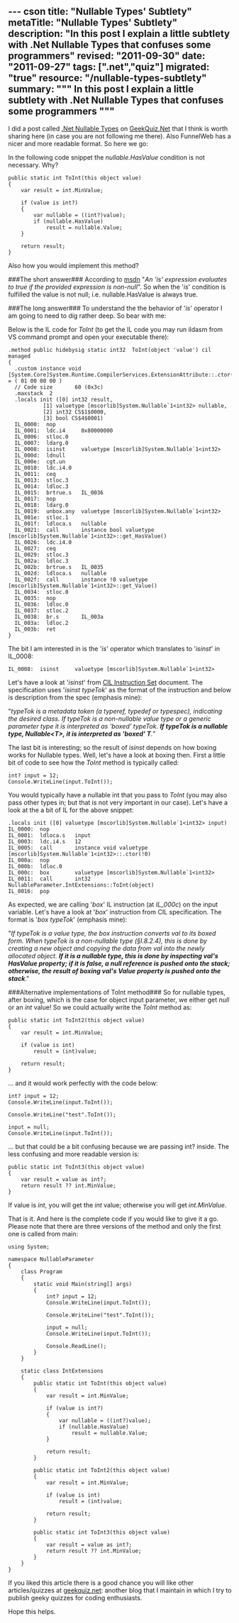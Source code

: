 --- cson
title: "Nullable Types' Subtlety"
metaTitle: "Nullable Types' Subtlety"
description: "In this post I explain a little subtlety with .Net Nullable Types that confuses some programmers"
revised: "2011-09-30"
date: "2011-09-27"
tags: [".net","quiz"]
migrated: "true"
resource: "/nullable-types-subtlety"
summary: """
In this post I explain a little subtlety with .Net Nullable Types that confuses some programmers
"""
---
I did a post called [.Net Nullable Types][1] on [GeekQuiz.Net][2] that I think is worth sharing here (in case you are not following me there). Also FunnelWeb has a nicer and more readable format. So here we go:

In the following code snippet the *nullable.HasValue* condition is not necessary. Why?

    public static int ToInt(this object value)
    {
        var result = int.MinValue;
     
        if (value is int?)
        {
            var nullable = ((int?)value);
            if (nullable.HasValue) 
                result = nullable.Value;
        }
     
        return result;
    }

Also how you would implement this method?

###The short answer###
According to [msdn][3] "*An 'is' expression evaluates to true if the provided expression is non-null*". So when the '*is*' condition is fulfilled the value is not null; i.e. nullable.HasValue is always true.

###The long answer###
To understand the the behavior of '*is*' operator I am going to need to dig rather deep. So bear with me:

Below is the IL code for *ToInt* (to get the IL code you may run ildasm from VS command prompt and open your executable there):

    .method public hidebysig static int32  ToInt(object 'value') cil managed
    {
      .custom instance void [System.Core]System.Runtime.CompilerServices.ExtensionAttribute::.ctor() = ( 01 00 00 00 )
      // Code size       60 (0x3c)
      .maxstack  2
      .locals init ([0] int32 result,
               [1] valuetype [mscorlib]System.Nullable`1<int32> nullable,
               [2] int32 CS$1$0000,
               [3] bool CS$4$0001)
      IL_0000:  nop
      IL_0001:  ldc.i4     0x80000000
      IL_0006:  stloc.0
      IL_0007:  ldarg.0
      IL_0008:  isinst     valuetype [mscorlib]System.Nullable`1<int32>
      IL_000d:  ldnull
      IL_000e:  cgt.un
      IL_0010:  ldc.i4.0
      IL_0011:  ceq
      IL_0013:  stloc.3
      IL_0014:  ldloc.3
      IL_0015:  brtrue.s   IL_0036
      IL_0017:  nop
      IL_0018:  ldarg.0
      IL_0019:  unbox.any  valuetype [mscorlib]System.Nullable`1<int32>
      IL_001e:  stloc.1
      IL_001f:  ldloca.s   nullable
      IL_0021:  call       instance bool valuetype [mscorlib]System.Nullable`1<int32>::get_HasValue()
      IL_0026:  ldc.i4.0
      IL_0027:  ceq
      IL_0029:  stloc.3
      IL_002a:  ldloc.3
      IL_002b:  brtrue.s   IL_0035
      IL_002d:  ldloca.s   nullable
      IL_002f:  call       instance !0 valuetype [mscorlib]System.Nullable`1<int32>::get_Value()
      IL_0034:  stloc.0
      IL_0035:  nop
      IL_0036:  ldloc.0
      IL_0037:  stloc.2
      IL_0038:  br.s       IL_003a
      IL_003a:  ldloc.2
      IL_003b:  ret
    }

The bit I am interested in is the '*is*' operator which translates to '*isinst*' in IL_0008:

    IL_0008:  isinst     valuetype [mscorlib]System.Nullable`1<int32>

Let's have a look at '*isinst*' from [CIL Instruction Set][4] document. The specification uses '*isinst typeTok*' as the format of the instruction and below is description from the spec (emphasis mine): 

"*typeTok is a metadata token (a typeref, typedef or typespec), indicating the desired class. If typeTok is a non-nullable value type or a generic parameter type it is interpreted as 'boxed' typeTok. **If typeTok is a nullable type, Nullable&lt;T&gt;, it is interpreted as 'boxed' T**.*"

The last bit is interesting; so the result of *isinst* depends on how boxing works for Nullable types. Well, let's have a look at boxing then. First a little bit of code to see how the *ToInt* method is typically called:

    int? input = 12;
    Console.WriteLine(input.ToInt());

You would typically have a nullable int that you pass to *ToInt* (you may also pass other types in; but that is not very important in our case). Let's have a look at the a bit of IL for the above snippet:

    .locals init ([0] valuetype [mscorlib]System.Nullable`1<int32> input)
    IL_0000:  nop
    IL_0001:  ldloca.s   input
    IL_0003:  ldc.i4.s   12
    IL_0005:  call       instance void valuetype [mscorlib]System.Nullable`1<int32>::.ctor(!0)
    IL_000a:  nop
    IL_000b:  ldloc.0
    IL_000c:  box        valuetype [mscorlib]System.Nullable`1<int32>
    IL_0011:  call       int32 NullableParameter.IntExtensions::ToInt(object)
    IL_0016:  pop

As expected, we are calling '*box*' IL instruction (at *IL_000c*) on the input variable. Let's have a look at '*box*' instruction from CIL specification. The format is '*box typeTok*' (emphasis mine): 

"*If typeTok is a value type, the box instruction converts val to its boxed form. When typeTok is a non-nullable type (§I.8.2.4), this is done by creating a new object and copying the data from val into the newly allocated object. **If it is a nullable type, this is done by inspecting val's HasValue property; if it is false, a null reference is pushed onto the stack; otherwise, the result of boxing val's Value property is pushed onto the stack***."

###Alternative implementations of ToInt method###
So for nullable types, after boxing, which is the case for object input parameter, we either get *null* or an *int* value! So we could actually write the *ToInt* method as:

    public static int ToInt2(this object value)
    {
        var result = int.MinValue;
     
        if (value is int)
            result = (int)value;
     
        return result;
    }

... and it would work perfectly with the code below:

    int? input = 12;
    Console.WriteLine(input.ToInt());
     
    Console.WriteLine("test".ToInt());
     
    input = null;
    Console.WriteLine(input.ToInt());

... but that could be a bit confusing because we are passing int? inside. The less confusing and more readable version is:

    public static int ToInt3(this object value)
    {
        var result = value as int?;
        return result ?? int.MinValue;
    }

If value is *int*, you will get the *int* value; otherwise you will get *int.MinValue*. 

That is it. And here is the complete code if you would like to give it a go. Please note that there are three versions of the method and only the first one is called from main:

    using System;
     
    namespace NullableParameter
    {
        class Program
        {
            static void Main(string[] args)
            {
                int? input = 12;
                Console.WriteLine(input.ToInt());
     
                Console.WriteLine("test".ToInt());
     
                input = null;
                Console.WriteLine(input.ToInt());
     
                Console.ReadLine();
            }
        }
     
        static class IntExtensions
        {
            public static int ToInt(this object value)
            {
                var result = int.MinValue;
     
                if (value is int?)
                {
                    var nullable = ((int?)value);
                    if (nullable.HasValue) 
                        result = nullable.Value;
                }
     
                return result;
            }
     
            public static int ToInt2(this object value)
            {
                var result = int.MinValue;
     
                if (value is int)
                    result = (int)value;
     
                return result;
            }
     
            public static int ToInt3(this object value)
            {
                var result = value as int?;
                return result ?? int.MinValue;
            }
        }
    }

If you liked this article there is a good chance you will like other articles/quizzes at [geekquiz.net][5]: another blog that I maintain in which I try to publish geeky quizzes for coding enthusiasts. 

Hope this helps.

<a href="http://www.codeproject.com/script/Articles/BlogFeedList.aspx?amid=khalili" style="display:none" rel="tag">CodeProject</a>


  [1]: http://geekquiz.net/net-nullable-types
  [2]: http://geekquiz.net/
  [3]: http://msdn.microsoft.com/en-us/library/scekt9xw(v=VS.100).aspx
  [4]: http://download.microsoft.com/download/d/c/1/dc1b219f-3b11-4a05-9da3-2d0f98b20917/Partition%20III%20CIL.doc125125
  [5]: http://geekquiz.net/
